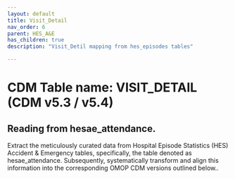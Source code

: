 ```yaml
---
layout: default
title: Visit_Detail
nav_order: 6
parent: HES_A&E
has_children: true
description: "Visit_Detil mapping from hes_episodes tables"

---
```



# CDM Table name: VISIT_DETAIL (CDM v5.3 / v5.4)

## Reading from hesae_attendance.

Extract the meticulously curated data from Hospital Episode Statistics (HES) Accident & Emergency tables, specifically, the table denoted as hesae_attendance. Subsequently, systematically transform and align this information into the corresponding OMOP CDM versions outlined below..

